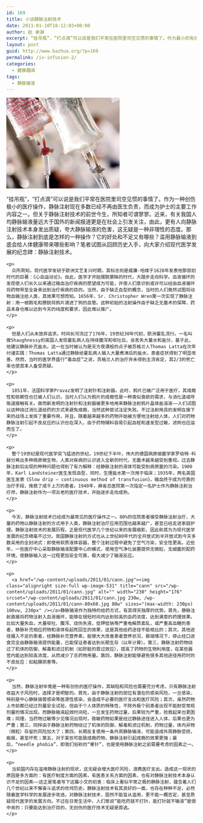 ```yaml
---
id: 169
title: 小谈静脉注射技术
date: 2011-01-10T18:12:03+00:00
author: 赵 承渊
excerpt: “挂吊瓶”，“打点滴”可以说是我们平常在医院里司空见惯的事情了。作为最小的有创操作技术，静脉注射现在多数已经不再由医生负责，而成为护士的主要工作内容之一。但关于静脉注射技术的前世今生，所知者可谓寥寥。近来，有关我国人均静脉输液量远大于国外的新闻报道更是在社会上引发关注，由此，更有人向静脉注射技术本身发出质疑，夸大静脉输液的危害，这无疑是一种非理性的态度。那么，静脉注射到底是怎样的一种操作？它的好处和不足又有哪些？滥用静脉输液到底会给人体健康带来哪些影响？笔者试图从回顾历史入手，向大家介绍现代医学发展的纪念碑：静脉注射技术。
layout: post
guid: http://www.bazhua.org/?p=169
permalink: /iv-infusion-2/
categories:
  - 健康趣闻
tags:
  - 静脉输液
---
```

[<img class="alignleft size-medium wp-image-174" src="/wp-content/uploads/2011/01/img_1293793930_51-300x240.jpg" alt="" width="300" height="240" />](/wp-content/uploads/2011/01/img_1293793930_51.jpg)

<div>
  <div>
    <p>
      “挂吊瓶”，“打点滴”可以说是我们平常在医院里司空见惯的事情了。作为一种创伤极小的医疗操作，静脉注射现在多数已经不再由医生负责，而成为护士的主要工作内容之一。但关于静脉注射技术的前世今生，所知者可谓寥寥。近来，有关我国人均静脉输液量远大于国外的新闻报道更是在社会上引发关注，由此，更有人向静脉注射技术本身发出质疑，夸大静脉输液的危害，这无疑是一种非理性的态度。那么，静脉注射到底是怎样的一种操作？它的好处和不足又有哪些？滥用静脉输液到底会给人体健康带来哪些影响？笔者试图从回顾历史入手，向大家介绍现代医学发展的纪念碑：静脉注射技术。
    </p>
    
    <p>
      众所周知，现代医学发轫于欧洲文艺复兴时期，其标志则是威廉·哈维于1628年发表他那部划时代的巨著：《心血运动论》。自此，医学才开始摆脱蒙昧的时代，大踏步走向科学。血液循环的发现使人们长久以来通过输血治疗疾病的愿望成为可能，并使人们意识到或许可以经由血液循环将药物带至全身来达到治疗疾病的目的。当然，由于缺乏血型的概念，当时的人们竟然试图将动物血输注给人类，其效果可想而知。1656年，Sr. Christopher Wren第一次实现了静脉注射：用一根鹅毛和膀胱将鸦片滴进了狗的血管。这种初始的注射操作由于缺乏无菌术的保障，药品本身也难以达到今天的纯度和要求，因此难以推广。
    </p>
    
    <p>
      但是人们从未放弃追求。时间长河流过了176年，19世纪30年代初，欧洲霍乱流行。一名叫做Shaughnessy的英国人发现霍乱病人在持续腹泻和呕吐后，会丢失大量水和盐分，基于此，他建议静脉补充盐水。这一在当时被认为是天方夜谭般的点子被苏格兰人Thomas Latta在次年付诸实践：Thomas Latta通过静脉给霍乱病人输入大量煮沸后的盐水，患者症状得到了明显改善。然而，当时的医学界盛行“毒血症”之说，苏格兰人的治疗并未得到主流肯定，其2/3的死亡率也使其本人备受质疑。
    </p>
    
    <p>
      1851年，法国科学家Pravaz发明了注射针和注射器。此时，鸦片已被广泛用于医疗，其成瘾性和依赖性也已被人们认识。当时人们认为鸦片的成瘾性是一种类似食欲的需求，与消化道或呼吸道接触有关。故而新发明的注射针和注射器被更多地用来静脉注射鸦片晶体盐溶液——人们试图以这种绕过消化道给药的方式来避免成瘾，当然这种尝试注定失败。不过注射用具的发明在接下来的战场上发挥了重要作用，并且，随着越来越多的药物开始被方便地注射给人体，人们对药物静脉注射引起不良反应的认识也在深入，由于药物辅料容易引起血栓和速发型过敏，滤网也应运而生了。
    </p>
    
    <p>
      整个19世纪是现代医学突飞猛进的世纪。19世纪下半叶，伟大的德国病原细菌学家罗伯特·科赫分离出多种病原微生物，人类对疾病的认识进入全新的时代，无菌术越来越受到重视。过去静脉注射后出现的种种问题也得到了有力解释：经静脉注射的液体可能受到病原菌的污染。1900年，Karl Landsteiner医生发现血型，同时，生理盐水第一次用于临床；1935年，两名英国医生发表《Slow drip – continuous method of transfusion》，输血终于成为可靠的治疗手段，挽救了成千上万的患者。1940年，麻省总医院第一次指定一名护士作为静脉注射治疗师，静脉注射作为一项古老的医疗技术，开始逐步走向成熟。
    </p>
    
    <p>
      今天，静脉注射技术已经成为最常见的医疗操作之一。80%的住院患者接受静脉注射治疗，大量的药物以静脉注射的方式用于人类，静脉注射治疗应用范围也越来越广，甚至已经走进家庭护理。静脉注射技术的发展历程，正是现代医学几个世纪以来的发展缩影，因此称其为为现代医学发展的纪念碑毫不过分。我国静脉注射的方式也从上世纪80年代的全开放式到半开放式到今天多数采用的全封闭式：即使用软质液体容器，整个注射过程中避免了空气污染，安全性更高。近些年，一些医疗中心采取静脉输液配置中心的模式，使用空气净化装置提供无微粒，无细菌的配药环境，使静脉输入这一过程更加安全可靠，极大减少了输液反应。
    </p>
    
    <p>
      <a href="/wp-content/uploads/2011/01/cann.jpg"><img class="alignright size-full wp-image-531" title="cann" src="/wp-content/uploads/2011/01/cann.jpg" alt="" width="230" height="176" srcset="/wp-content/uploads/2011/01/cann.jpg 230w, /wp-content/uploads/2011/01/cann-80x60.jpg 80w" sizes="(max-width: 230px) 100vw, 230px" /></a>静脉输液作为独特的给药方式，有其得天独厚的优势。首先，静脉注射直接将药物注射入血液循环，能够在很短时间内达到较高的血药浓度，达到满意的药理效果。比如大量失血，大量呕吐、腹泻、烧伤失液，低钾低钠等严重电解质紊乱，或严重高血糖的患者，静脉补充相应药物和液体有起死回生的效果，这是其他给药途径不能相比的；其次，其他途径摄入不足的患者，经静脉补充营养素，能够大大改善患者营养状况，极端情况下，停止经口进食完全由静脉输液提供能量，已能保证患者达到长期生存（以年计算）。第三，静脉注射药物绕过了机体的防御、解毒和滤过机制（如肝脏的首过效应），提高了药物的生物利用度，在某些器官内能达到较高浓度，从而减少了总药物用量。第四，静脉注射能够避免很多其他途径用药时的不良反应：如粘膜损害等。
    </p>
    
    <p>
      当然，静脉注射毕竟是一种有创伤的医疗操作，其缺陷和风险也需要充分考虑，只有静脉注射收益大于风险时，选择才是明智的。首先，由于静脉注射的部位有潜在的感染风险，一旦感染，特别是中心静脉插管感染等医源性感染，会造成不必要的医疗支出和医疗风险；其次，虽然药物上市前都已经过剂量安全试验，但由于个人体质的特殊性，不除外极个别患者出现不能耐受常规剂量的情况出现。而静脉输液起效时间短，一旦发生药物过量，后果较为严重，抢救起来也更困难；同理，当药物过敏等少见情况出现时，致敏药物如果是经过静脉途径进入人体，后果也更为严重；第三，同样由于静脉注射药物绕过了机体的防御、解毒和滤过机制，药物过量，体内异物（微粒）存留的风险加大了；第四，长期反复使用一条外周静脉输液，可能造成外周静脉受损，瘢痕，甚至坏死；第五，对于某些可能致成瘾药物，静脉注射引起成瘾的效果更强；最后，“needle phobia”，即我们俗称的“晕针”，也是使用静脉注射之前需要考虑的因素之一。
    </p>
    
    <p>
      当前国内存在滥用静脉注射的现状，这无疑会增大医疗风险，浪费医疗支出。造成这一现状的原因是多方面的：有医疗制度方面的因素，有医患关系方面的因素，也有对静脉注射技术本身认识不足的因素——这正是笔者写下这篇小文的初衷：临床上看似平常之极的静脉注射，蕴含着人们几个世纪以来不懈奋斗追求的坎坷历史。静脉注射技术有其良好的一面，也存在种种不足，必然随着医学科学的发展逐步改进。对静脉注射技术，固然不能盲从滥用，更不能一概否定，甚至质疑现代医学的发展方向。不过在日常生活中，人们常说“能吃药就不打针，能打针就不输液”是很中肯的：只要能达到治疗目的，无创伤的医疗技术无疑是首选。
    </p>
  </div>
</div>
